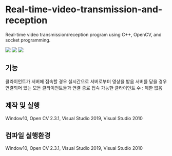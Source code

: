 # Real-time-video-transmission-and-reception
Real-time video transmission/reception program using C++, OpenCV, and socket programming.

<img src="https://img.shields.io/badge/Visual Studio-5C2D91?style=flat-square&logo=Visual Studio&logoColor=white"/> <img src="https://img.shields.io/badge/C++-00599C?style=flat-square&logo=C++&logoColor=black"/>
<img src="https://img.shields.io/badge/OpenCV-5C3EE8?style=flat-square&logo=OpenCV&logoColor=white"/>

## 기능
클라이언트가 서버에 접속할 경우 실시간으로 서버로부터 영상을 받음
서버를 닫을 경우 연결되어 있는 모든 클라이언트들과 연결 종료
접속 가능한 클라이언트 수 : 제한 없음

## 제작 및 실행
Window10, Open CV 2.3.1, Visual Studio 2019, Visual Studio 2010

## 컴파일 실행환경
Window10, Open CV 2.3.1, Visual Studio 2019, Visual Studio 2010
